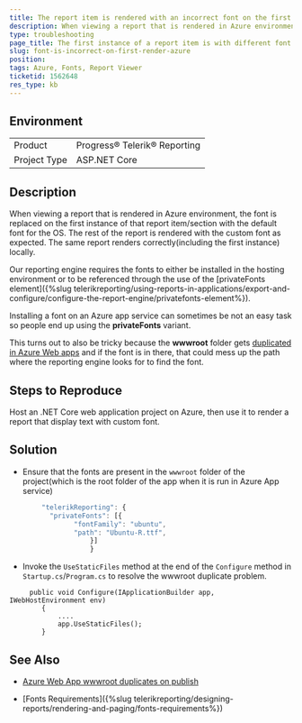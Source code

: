 ```yaml
---
title: The report item is rendered with an incorrect font on the first render in Azure
description: When viewing a report that is rendered in Azure environment the font is replaced on the first instance
type: troubleshooting
page_title: The first instance of a report item is with different font than the rest
slug: font-is-incorrect-on-first-render-azure
position: 
tags: Azure, Fonts, Report Viewer 
ticketid: 1562648
res_type: kb
---
```


## Environment
<table>
	<tbody>
		<tr>
			<td>Product</td>
			<td>Progress® Telerik® Reporting</td>
		</tr>
		<tr>
			<td>Project Type</td>
			<td>ASP.NET Core</td>
		</tr>
	</tbody>
</table>


## Description

When viewing a report that is rendered in Azure environment, the font is replaced on the first instance of that report item/section with the default font for the OS. The rest of the report is rendered with the custom font as expected. The same report renders correctly(including the first instance) locally.

Our reporting engine requires the fonts to either be installed in the hosting environment or to be referenced through the use of the [privateFonts element]({%slug telerikreporting/using-reports-in-applications/export-and-configure/configure-the-report-engine/privatefonts-element%}).

Installing a font on an Azure app service can sometimes be not an easy task so people end up using the **privateFonts** variant.

This turns out to also be tricky because the **wwwroot** folder gets [duplicated in Azure Web apps](https://stackoverflow.com/questions/50747590/azure-web-app-wwwroot-duplicates-on-publish) and if the font is in there, that could mess up the path where the reporting engine looks for to find the font.

## Steps to Reproduce

Host an .NET Core web application project on Azure, then use it to render a report that display text with custom font.

## Solution

- Ensure that the fonts are present in the `wwwroot` folder of the project(which is the root folder of the app when it is run in Azure App service) 
````JavaScript
		"telerikReporting": {
 		  "privateFonts": [{
      			"fontFamily": "ubuntu",
     			"path": "Ubuntu-R.ttf",
    				}]
		            }
````

- Invoke the `UseStaticFiles` method at the end of the `Configure` method in `Startup.cs`/`Program.cs` to resolve the wwwroot duplicate problem.
````CSharp
     public void Configure(IApplicationBuilder app, IWebHostEnvironment env)
        {
            ....
            app.UseStaticFiles();
        }
````

## See Also

- [Azure Web App wwwroot duplicates on publish](https://stackoverflow.com/questions/50747590/azure-web-app-wwwroot-duplicates-on-publish)

- [Fonts Requirements]({%slug telerikreporting/designing-reports/rendering-and-paging/fonts-requirements%})
